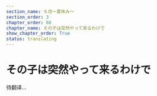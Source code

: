 ```yaml
---
section_name: ８月～夏休み～
section_order: 3
chapter_order: 88
chapter_name: その子は突然やって来るわけで
show_chapter_order: True
status: translating
---
```


# その子は突然やって来るわけで
待翻译...
